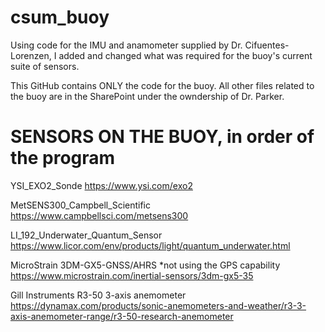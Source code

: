 # csum_buoy
Using code for the IMU and anamometer supplied by Dr. Cifuentes-Lorenzen, I added and changed what was required for the buoy's current suite of sensors. 

This GitHub contains ONLY the code for the buoy. All other files related to the buoy are in the SharePoint under the owndership of Dr. Parker. 

# SENSORS ON THE BUOY, in order of the program
YSI_EXO2_Sonde
https://www.ysi.com/exo2

MetSENS300_Campbell_Scientific
https://www.campbellsci.com/metsens300

LI_192_Underwater_Quantum_Sensor
https://www.licor.com/env/products/light/quantum_underwater.html

MicroStrain 3DM-GX5-GNSS/AHRS 
*not using the GPS capability
https://www.microstrain.com/inertial-sensors/3dm-gx5-35

Gill Instruments R3-50 3-axis anemometer
https://dynamax.com/products/sonic-anemometers-and-weather/r3-3-axis-anemometer-range/r3-50-research-anemometer